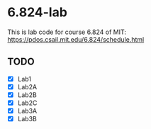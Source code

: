 # 6.824-lab
This is lab code for course 6.824 of MIT: https://pdos.csail.mit.edu/6.824/schedule.html


## TODO
- [x] Lab1
- [x] Lab2A
- [x] Lab2B
- [x] Lab2C
- [x] Lab3A
- [x] Lab3B